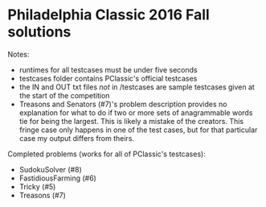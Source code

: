 # Philadelphia Classic 2016 Fall solutions

Notes:
- runtimes for all testcases must be under five seconds
- testcases folder contains PClassic's official testcases
- the IN and OUT txt files *not* in /testcases are sample testcases given at the start of the competition
- Treasons and Senators (#7)'s problem description provides no explanation for what to do if two or more sets of anagrammable words tie for being the largest. This is likely a mistake of the creators. This fringe case only happens in one of the test cases, but for that particular case my output differs from theirs.

Completed problems (works for all of PClassic's testcases):
- SudokuSolver (#8)
- FastidiousFarming (#6)
- Tricky (#5)
- Treasons (#7)

